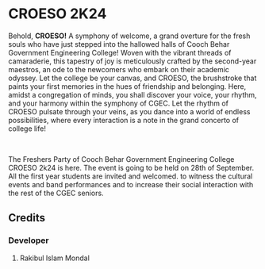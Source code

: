 # CROESO 2K24

Behold, <b>CROESO!</b> A symphony of welcome, a grand overture for the fresh souls who have just stepped into the hallowed halls of Cooch Behar Government Engineering College! Woven with the vibrant threads of camaraderie, this tapestry of joy is meticulously crafted by the second-year maestros, an ode to the newcomers who embark on their academic odyssey. Let the college be your canvas, and CROESO, the brushstroke that paints your first memories in the hues of friendship and belonging. Here, amidst a congregation of minds, you shall discover your voice, your rhythm, and your harmony within the symphony of CGEC. Let the rhythm of CROESO pulsate through your veins, as you dance into a world of endless possibilities, where every interaction is a note in the grand concerto of college life!

<br/>

The Freshers Party of Cooch Behar Government
Engineering College CROESO 2k24 is here. The
event is going to be held on 28th of September. All the first year students are invited and welcomed.
to witness the cultural events and band
performances and to increase their social
interaction with the rest of the CGEC seniors.

## Credits

### Developer

1. Rakibul Islam Mondal
